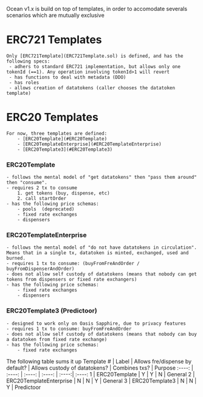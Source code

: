 Ocean v1.x is build on top of templates, in order to accomodate severals scenarios which are mutually exclusive


# ERC721 Templates
    Only [ERC721Template](ERC721Template.sol) is defined, and has the following specs:
     - adhers to standard ERC721 implementation, but allows only one tokenId (==1). Any operation involving tokenId>1 will revert
     - has functions to deal with metadata (DDO)
     - has roles
     - allows creation of datatokens (caller chooses the datatoken template)

# ERC20 Templates

    For now, three templates are defined:
        - [ERC20Template](#ERC20Template)
        - [ERC20TemplateEnterprise](#ERC20TemplateEnterprise)
        - [ERC20Template3](#ERC20Template3)

### ERC20Template
    - follows the mental model of "get datatokens" then "pass them around" then "consume".
    - requires 2 tx to consume 
        1. get tokens (buy, dispense, etc)
        2. call startOrder
    - has the following price schemas:
        - pools  (deprecated)
        - fixed rate exchanges
        - dispensers

### ERC20TemplateEnterprise
    - follows the mental model of "do not have datatokens in circulation". Means that in a single tx, datatoken is minted, exchanged, used and burned.
    - requires 1 tx to consume: (buyFromFreAndOrder / buyFromDispenserAndOrder)
    - does not allow self custody of datatokens (means that nobody can get tokens from dispensers or fixed rate exchangers)
    - has the following price schemas:
        - fixed rate exchanges
        - dispensers

### ERC20Template3  (Predictoor)
    - designed to work only on Oasis Sapphire, due to privacy features
    - requires 1 tx to consume: buyFromFreAndOrder
    - does not allow self custody of datatokens (means that nobody can buy a datatoken from fixed rate exchange)
    - has the following price schemas:
        - fixed rate exchanges
         

The following table sums it up
Template # | Label | Allows fre/dispense by default? | Allows custody of datatokens? | Combines txs? | Purpose
:----: | :----: | :----: | :----: | :----:| :----:
1 | ERC20Template | Y | Y | N | General
2 | ERC20TemplateEnterprise | N | N | Y | General
3 | ERC20Template3 | N | N | Y | Predictoor

